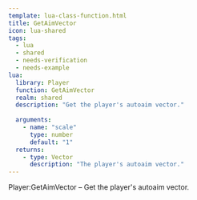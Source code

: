 ```yaml
---
template: lua-class-function.html
title: GetAimVector
icon: lua-shared
tags:
  - lua
  - shared
  - needs-verification
  - needs-example
lua:
  library: Player
  function: GetAimVector
  realm: shared
  description: "Get the player's autoaim vector."
  
  arguments:
    - name: "scale"
      type: number
      default: "1"
  returns:
    - type: Vector
      description: "The player's autoaim vector."
---
```


<div class="lua__search__keywords">
Player:GetAimVector &#x2013; Get the player's autoaim vector.
</div>
